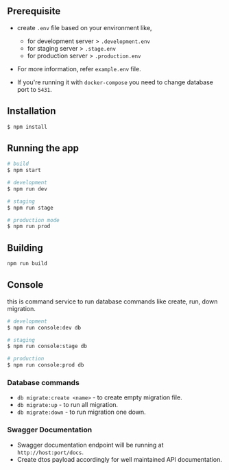 ## Prerequisite

- create `.env` file based on your environment like,

  - for development server > `.development.env`
  - for staging server > `.stage.env`
  - for production server > `.production.env`

- For more information, refer `example.env` file.
- If you're running it with `docker-compose` you need to change database port to `5431`.

## Installation

```bash
$ npm install
```

## Running the app

```bash
# build
$ npm start

# development
$ npm run dev

# staging
$ npm run stage

# production mode
$ npm run prod
```

## Building

```bash
npm run build
```

## Console

this is command service to run database commands like create, run, down migration.

```bash
# development
$ npm run console:dev db

# staging
$ npm run console:stage db

# production
$ npm run console:prod db
```

### Database commands

- `db migrate:create <name>` - to create empty migration file.
- `db migrate:up` - to run all migration.
- `db migrate:down` - to run migration one down.

### Swagger Documentation

- Swagger documentation endpoint will be running at `http://host:port/docs`.
- Create dtos payload accordingly for well maintained API documentation.
